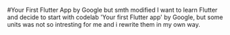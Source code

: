 # Your First Flutter App by Google but smth modified
I want to learn Flutter and decide to start with codelab 'Your first Flutter app' by Google, but some units was not so intresting for me and i rewrite them in my own way. 
